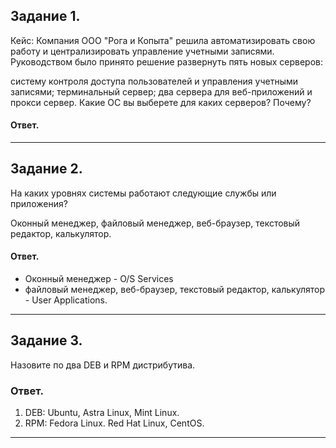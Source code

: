 ## Задание 1.
Кейс:
Компания ООО "Рога и Копыта" решила автоматизировать свою работу и централизировать управление учетными записями. Руководством было принято решение развернуть пять новых серверов:

систему контроля доступа пользователей и управления учетными записями;
терминальный сервер;
два сервера для веб-приложений и прокси сервер.
Какие ОС вы выберете для каких серверов? Почему?

#### Ответ.

---
## Задание 2.
На каких уровнях системы работают следующие службы или приложения?

Оконный менеджер, файловый менеджер, веб-браузер, текстовый редактор, калькулятор.

#### Ответ.
- Оконный менеджер - O/S Services
- файловый менеджер, веб-браузер, текстовый редактор, калькулятор - User Applications.
---
## Задание 3.
Назовите по два DEB и RPM дистрибутива.

### Ответ.
1. DEB: Ubuntu, Astra Linux, Mint Linux.
2. RPM: Fedora Linux. Red Hat Linux, CentOS.
---
